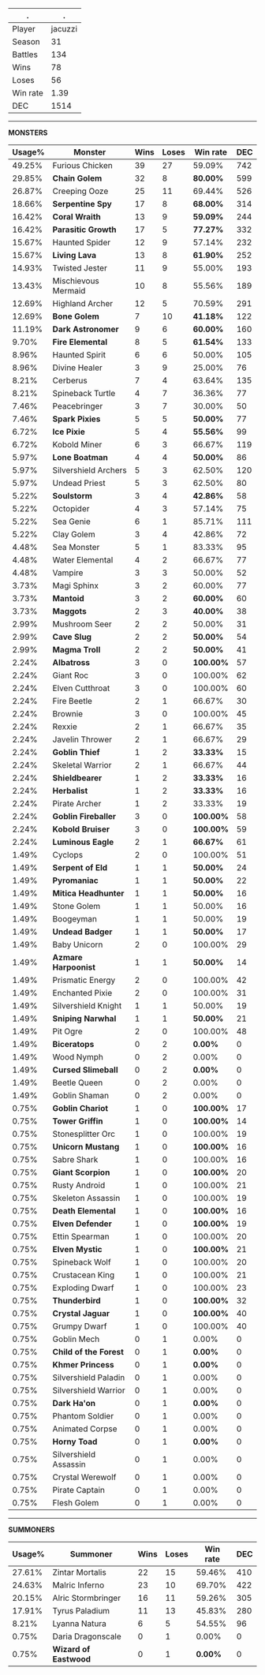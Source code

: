 .|.
|-|-
Player|jacuzzi
Season|31
Battles|134
Wins|78
Loses|56
Win rate|1.39
DEC|1514

---
**MONSTERS**

Usage%|Monster|Wins|Loses|Win rate|DEC|
-|-|-|-|-|-|
49.25%|Furious Chicken|39|27|59.09%|742|
29.85%|**Chain Golem**|32|8|**80.00%**|599|
26.87%|Creeping Ooze|25|11|69.44%|526|
18.66%|**Serpentine Spy**|17|8|**68.00%**|314|
16.42%|**Coral Wraith**|13|9|**59.09%**|244|
16.42%|**Parasitic Growth**|17|5|**77.27%**|332|
15.67%|Haunted Spider|12|9|57.14%|232|
15.67%|**Living Lava**|13|8|**61.90%**|252|
14.93%|Twisted Jester|11|9|55.00%|193|
13.43%|Mischievous Mermaid|10|8|55.56%|189|
12.69%|Highland Archer|12|5|70.59%|291|
12.69%|**Bone Golem**|7|10|**41.18%**|122|
11.19%|**Dark Astronomer**|9|6|**60.00%**|160|
9.70%|**Fire Elemental**|8|5|**61.54%**|133|
8.96%|Haunted Spirit|6|6|50.00%|105|
8.96%|Divine Healer|3|9|25.00%|76|
8.21%|Cerberus|7|4|63.64%|135|
8.21%|Spineback Turtle|4|7|36.36%|77|
7.46%|Peacebringer|3|7|30.00%|50|
7.46%|**Spark Pixies**|5|5|**50.00%**|77|
6.72%|**Ice Pixie**|5|4|**55.56%**|99|
6.72%|Kobold Miner|6|3|66.67%|119|
5.97%|**Lone Boatman**|4|4|**50.00%**|86|
5.97%|Silvershield Archers|5|3|62.50%|120|
5.97%|Undead Priest|5|3|62.50%|80|
5.22%|**Soulstorm**|3|4|**42.86%**|58|
5.22%|Octopider|4|3|57.14%|75|
5.22%|Sea Genie|6|1|85.71%|111|
5.22%|Clay Golem|3|4|42.86%|72|
4.48%|Sea Monster|5|1|83.33%|95|
4.48%|Water Elemental|4|2|66.67%|77|
4.48%|Vampire|3|3|50.00%|52|
3.73%|Magi Sphinx|3|2|60.00%|77|
3.73%|**Mantoid**|3|2|**60.00%**|60|
3.73%|**Maggots**|2|3|**40.00%**|38|
2.99%|Mushroom Seer|2|2|50.00%|31|
2.99%|**Cave Slug**|2|2|**50.00%**|54|
2.99%|**Magma Troll**|2|2|**50.00%**|41|
2.24%|**Albatross**|3|0|**100.00%**|57|
2.24%|Giant Roc|3|0|100.00%|62|
2.24%|Elven Cutthroat|3|0|100.00%|60|
2.24%|Fire Beetle|2|1|66.67%|30|
2.24%|Brownie|3|0|100.00%|45|
2.24%|Rexxie|2|1|66.67%|35|
2.24%|Javelin Thrower|2|1|66.67%|29|
2.24%|**Goblin Thief**|1|2|**33.33%**|15|
2.24%|Skeletal Warrior|2|1|66.67%|44|
2.24%|**Shieldbearer**|1|2|**33.33%**|16|
2.24%|**Herbalist**|1|2|**33.33%**|16|
2.24%|Pirate Archer|1|2|33.33%|19|
2.24%|**Goblin Fireballer**|3|0|**100.00%**|58|
2.24%|**Kobold Bruiser**|3|0|**100.00%**|59|
2.24%|**Luminous Eagle**|2|1|**66.67%**|61|
1.49%|Cyclops|2|0|100.00%|51|
1.49%|**Serpent of Eld**|1|1|**50.00%**|24|
1.49%|**Pyromaniac**|1|1|**50.00%**|22|
1.49%|**Mitica Headhunter**|1|1|**50.00%**|16|
1.49%|Stone Golem|1|1|50.00%|16|
1.49%|Boogeyman|1|1|50.00%|19|
1.49%|**Undead Badger**|1|1|**50.00%**|17|
1.49%|Baby Unicorn|2|0|100.00%|29|
1.49%|**Azmare Harpoonist**|1|1|**50.00%**|14|
1.49%|Prismatic Energy|2|0|100.00%|42|
1.49%|Enchanted Pixie|2|0|100.00%|31|
1.49%|Silvershield Knight|1|1|50.00%|19|
1.49%|**Sniping Narwhal**|1|1|**50.00%**|21|
1.49%|Pit Ogre|2|0|100.00%|48|
1.49%|**Biceratops**|0|2|**0.00%**|0|
1.49%|Wood Nymph|0|2|0.00%|0|
1.49%|**Cursed Slimeball**|0|2|**0.00%**|0|
1.49%|Beetle Queen|0|2|0.00%|0|
1.49%|Goblin Shaman|0|2|0.00%|0|
0.75%|**Goblin Chariot**|1|0|**100.00%**|17|
0.75%|**Tower Griffin**|1|0|**100.00%**|14|
0.75%|Stonesplitter Orc|1|0|100.00%|19|
0.75%|**Unicorn Mustang**|1|0|**100.00%**|16|
0.75%|Sabre Shark|1|0|100.00%|16|
0.75%|**Giant Scorpion**|1|0|**100.00%**|20|
0.75%|Rusty Android|1|0|100.00%|21|
0.75%|Skeleton Assassin|1|0|100.00%|19|
0.75%|**Death Elemental**|1|0|**100.00%**|16|
0.75%|**Elven Defender**|1|0|**100.00%**|19|
0.75%|Ettin Spearman|1|0|100.00%|20|
0.75%|**Elven Mystic**|1|0|**100.00%**|21|
0.75%|Spineback Wolf|1|0|100.00%|20|
0.75%|Crustacean King|1|0|100.00%|21|
0.75%|Exploding Dwarf|1|0|100.00%|23|
0.75%|**Thunderbird**|1|0|**100.00%**|32|
0.75%|**Crystal Jaguar**|1|0|**100.00%**|40|
0.75%|Grumpy Dwarf|1|0|100.00%|40|
0.75%|Goblin Mech|0|1|0.00%|0|
0.75%|**Child of the Forest**|0|1|**0.00%**|0|
0.75%|**Khmer Princess**|0|1|**0.00%**|0|
0.75%|Silvershield Paladin|0|1|0.00%|0|
0.75%|Silvershield Warrior|0|1|0.00%|0|
0.75%|**Dark Ha'on**|0|1|**0.00%**|0|
0.75%|Phantom Soldier|0|1|0.00%|0|
0.75%|Animated Corpse|0|1|0.00%|0|
0.75%|**Horny Toad**|0|1|**0.00%**|0|
0.75%|Silvershield Assassin|0|1|0.00%|0|
0.75%|Crystal Werewolf|0|1|0.00%|0|
0.75%|Pirate Captain|0|1|0.00%|0|
0.75%|Flesh Golem|0|1|0.00%|0|

---
**SUMMONERS**

Usage%|Summoner|Wins|Loses|Win rate|DEC|
-|-|-|-|-|-|
27.61%|Zintar Mortalis|22|15|59.46%|410|
24.63%|Malric Inferno|23|10|69.70%|422|
20.15%|Alric Stormbringer|16|11|59.26%|305|
17.91%|Tyrus Paladium|11|13|45.83%|280|
8.21%|Lyanna Natura|6|5|54.55%|96|
0.75%|Daria Dragonscale|0|1|0.00%|0|
0.75%|**Wizard of Eastwood**|0|1|**0.00%**|0|
